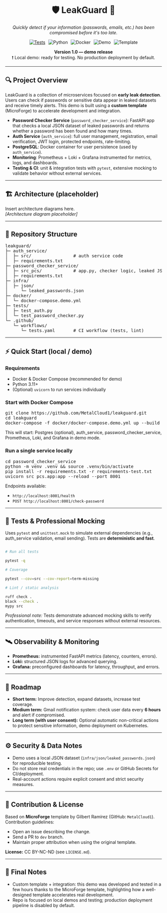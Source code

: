<div id="leakguard" align="center">
  <h1>🛡️ LeakGuard 🔐</h1>
  <p><em>Quickly detect if your information (passwords, emails, etc.) has been compromised before it's too late.</em></p>

  <p style="display:flex; justify-content:center; gap:10px; flex-wrap:wrap;">
    <a href="https://github.com/MetalCloud1/leakguard/actions/workflows/tests.yaml">
      <img src="https://github.com/MetalCloud1/leakguard/actions/workflows/tests.yaml/badge.svg" alt="Tests">
    </a>
    <img src="https://img.shields.io/badge/python-3.11+-blue" alt="Python">
    <img src="https://img.shields.io/badge/docker-ready-blue" alt="Docker">
    <img src="https://img.shields.io/badge/status-demo-orange" alt="Demo">
    <img src="https://img.shields.io/badge/template--based--on-MicroForge-green" alt="Template">
  </p>

  <p><strong>Version 1.0 — demo release</strong><br>❗ Local demo: ready for testing. No production deployment by default.</p>
</div>

<hr/>

<h2>🔍 Project Overview</h2>
<p>
LeakGuard is a collection of microservices focused on <strong>early leak detection</strong>. Users can check if passwords or sensitive data appear in leaked datasets and receive timely alerts. This demo is built using a <strong>custom template</strong> (MicroForge) to accelerate development and integration.
</p>

<ul>
  <li><strong>Password Checker Service</strong> (<code>password_checker_service</code>): FastAPI app that checks a local JSON dataset of leaked passwords and returns whether a password has been found and how many times.</li>
  <li><strong>Auth Service</strong> (<code>auth_service</code>): full user management, registration, email verification, JWT login, protected endpoints, rate-limiting.</li>
  <li><strong>PostgreSQL</strong>: Docker container for user persistence (used by <code>auth_service</code>).</li>
  <li><strong>Monitoring</strong>: Prometheus + Loki + Grafana instrumented for metrics, logs, and dashboards.</li>
  <li><strong>Testing & CI</strong>: unit & integration tests with <code>pytest</code>, extensive mocking to validate behavior without external services.</li>
</ul>

<hr/>

<h2>🏗️ Architecture (placeholder)</h2>
<p>Insert architecture diagrams here.<br><em>[Architecture diagram placeholder]</em></p>

<hr/>

<h2>📂 Repository Structure</h2>
<pre>
leakguard/
├─ auth_service/
│  ├─ src/                # auth service code
│  ├─ requirements.txt
├─ password_checker_service/
│  ├─ src_pcs/            # app.py, checker logic, leaked JSON reference
│  ├─ requirements.txt
├─ infra/
│  ├─ json/
│     └─ leaked_passwords.json
├─ docker/
│  └─ docker-compose.demo.yml
├─ tests/
│  ├─ test_auth.py
│  └─ test_password_checker.py
└─ .github/
   └─ workflows/
      └─ tests.yaml       # CI workflow (tests, lint)
</pre>

<hr/>

<h2>⚡ Quick Start (local / demo)</h2>
<h3>Requirements</h3>
<ul>
  <li>Docker & Docker Compose (recommended for demo)</li>
  <li>Python 3.11+</li>
  <li>(Optional) <code>uvicorn</code> to run services individually</li>
</ul>

<h3>Start with Docker Compose</h3>
<pre>
git clone https://github.com/MetalCloud1/leakguard.git
cd leakguard
docker-compose -f docker/docker-compose.demo.yml up --build -d
</pre>
<p>This will start: Postgres (optional), auth_service, password_checker_service, Prometheus, Loki, and Grafana in demo mode.</p>

<h3>Run a single service locally</h3>
<pre>
cd password_checker_service
python -m venv .venv && source .venv/bin/activate
pip install -r requirements.txt -r requirements-test.txt
uvicorn src_pcs.app:app --reload --port 8001
</pre>
<p>Endpoints available:</p>
<ul>
  <li><code>http://localhost:8001/health</code></li>
  <li><code>POST http://localhost:8001/check-password</code></li>
</ul>

<hr/>

<h2>🧪 Tests & Professional Mocking</h2>
<p>
Uses <code>pytest</code> and <code>unittest.mock</code> to simulate external dependencies (e.g., auth_service validation, email sending). Tests are <strong>deterministic and fast</strong>.
</p>

```bash

# Run all tests

pytest -q

# Coverage

pytest --cov=src --cov-report=term-missing

# Lint / static analysis

ruff check .
black --check .
mypy src
```

<p><em>Professional note:</em> Tests demonstrate advanced mocking skills to verify authentication, timeouts, and service responses without external resources.</p>

<hr/>

<h2>🛰️ Observability & Monitoring</h2>
<ul>
  <li><strong>Prometheus:</strong> instrumented FastAPI metrics (latency, counters, errors).</li>
  <li><strong>Loki:</strong> structured JSON logs for advanced querying.</li>
  <li><strong>Grafana:</strong> preconfigured dashboards for latency, throughput, and errors.</li>
</ul>

<hr/>

<h2>📍 Roadmap</h2>
<ul>
  <li><strong>Short term:</strong> Improve detection, expand datasets, increase test coverage.</li>
  <li><strong>Medium term:</strong> Gmail notification system: check user data every <strong>6 hours</strong> and alert if compromised.</li>
  <li><strong>Long term (with user consent):</strong> Optional automatic non-critical actions to protect sensitive information, demo deployment on Kubernetes.</li>
</ul>

<hr/>

<h2>⚙️ Security & Data Notes</h2>
<ul>
  <li>Demo uses a local JSON dataset (<code>infra/json/leaked_passwords.json</code>) for reproducible testing.</li>
  <li>Do not store real credentials in the repo; use <code>.env</code> or GitHub Secrets for CI/deployment.</li>
  <li>Real-account actions require explicit consent and strict security measures.</li>
</ul>

<hr/>

<h2>🤝 Contribution & License</h2>
<p>
Based on <strong>MicroForge</strong> template by Gilbert Ramírez (GitHub: <code>MetalCloud1</code>).  
Contribution guidelines:
</p>
<ul>
  <li>Open an issue describing the change.</li>
  <li>Send a PR to <code>dev</code> branch.</li>
  <li>Maintain proper attribution when using the original template.</li>
</ul>
<p><strong>License:</strong> CC BY-NC-ND (see <code>LICENSE.md</code>).</p>

<hr/>

<h2>📝 Final Notes</h2>
<ul>
  <li>Custom template + integration: this demo was developed and tested in a few hours thanks to the MicroForge template, highlighting how a well-designed template accelerates real development.</li>
  <li>Repo is focused on local demos and testing; production deployment pipeline is disabled by default.</li>
</ul>
